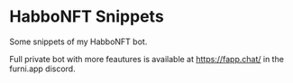 # HabboNFT Snippets
Some snippets of my HabboNFT bot.

Full private bot with more feautures is available at https://fapp.chat/ in the furni.app discord. 
